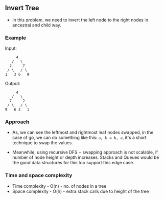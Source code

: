 ## Invert Tree

- In this problem, we need to invert the left node to the right nodes in ancestral and child way.

### Example

Input:

```
     4
   /   \
  2     7
 / \   / \
1   3 6   9
```

Output:

```
     4
   /   \
  7     2
 / \   / \
9   6 3   1
```

### Approach

- As, we can see the leftmost and rightmost leaf nodes swapped, in the case of go, we can do something like this: `a, b = b, a`,
  it's a short technique to swap the values.

- Meanwhile, using recursive DFS + swapping approach is not scalable, if number of node height or depth increases. Stacks and Queues would be the good data structures for this too support this edge case.

### Time and space complexity

- Time complexity - O(n) - no. of nodes in a tree
- Space complexity - O(h) - extra stack calls due to height of the tree
